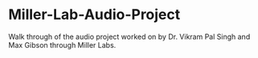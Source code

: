 # Miller-Lab-Audio-Project
Walk through of the audio project worked on by Dr. Vikram Pal Singh and Max Gibson through Miller Labs.
